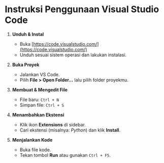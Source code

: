 # Instruksi Penggunaan Visual Studio Code

1. **Unduh & Instal**  
   - Buka [https://code.visualstudio.com/](https://code.visualstudio.com/)  
   - Unduh sesuai sistem operasi dan lakukan instalasi.

2. **Buka Proyek**  
   - Jalankan VS Code.  
   - Pilih **File > Open Folder...** lalu pilih folder proyekmu.

3. **Membuat & Mengedit File**  
   - File baru: `Ctrl + N`  
   - Simpan file: `Ctrl + S`

4. **Menambahkan Ekstensi**  
   - Klik ikon **Extensions** di sidebar.  
   - Cari ekstensi (misalnya: *Python*) dan klik **Install**.

5. **Menjalankan Kode**  
   - Buka file kode.  
   - Tekan tombol **Run** atau gunakan `Ctrl + F5`.

